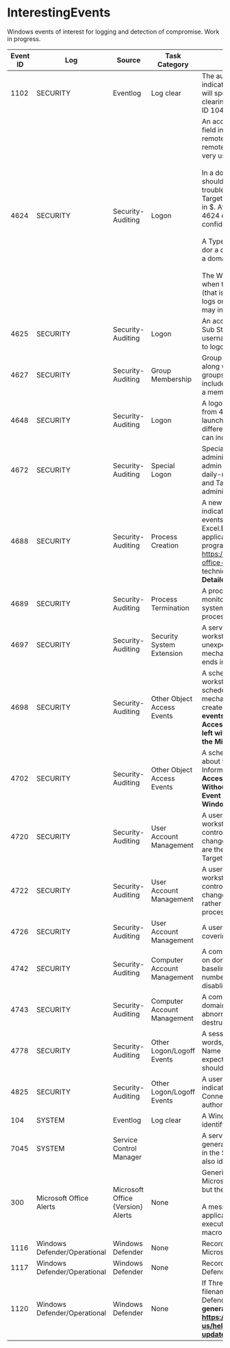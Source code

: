 # InterestingEvents
Windows events of interest for logging and detection of compromise. Work in progress.

| Event ID | Log | Source | Task Category | Notes |
| -------- | --- | ------ | ------------- | ----- |
| 1102 | SECURITY | Eventlog | Log clear | The audit log (aka SYSTEM log) was cleared. This may indicate an intruder covering their tracks; the event message will specify the domain name and account name. Note that clearing logs other than the audit log will generate an Event ID 104 in the SYSTEM log instead. |
| 4624 | SECURITY | Security-Auditing | Logon | An account was successfully logged on. The Logon Type field indicates whether it was an interactive local logon (2), a remote network logon (3), or remote interactive (such as remote desktop or remoe assistance; type 10). Noisy, but very useful in specific scenarios. <br><br>In a domain environment, the local Administrator account should never be used except to initially build a system or to troubleshoot domain membership issues. For local accounts, TargetDomainName will be the machine account and will end in $. After tuning any expected use of local accounts, any 4624 event where TargetDomainName ends in $ is a high-confidence indicator. <br><br>A Type 2 4624 event (indicating a local interactive logon) dor a domain administrator should be investigated. Typically, a domain administrator would access systems remotely<br><br>The Workstation Name field may identify where the user was when they logged on; monitoring for a TargetAccountName (that is not a machine, service or sysadmin account) that logs onto many WorkstationNames in a short period of time may indicate an attempt at lateral movement. |
| 4625 | SECURITY | Security-Auditing | Logon | An account failed to logon. The Failure Reason and Status / Sub Status fields identify why the logon failed (bad username or password, locked out, account is not permitted to logon in the way requested) |
| 4627 | SECURITY | Security-Auditing | Group Membership | Group membership information. This event is generated along with every 4624 logon event, and documents the groups to which the logging on user is a member. This includes local and domain groups, including groups a user is a member of by virtue of nested membership. |
| 4648 | SECURITY | Security-Auditing | Logon | A logon was attempted using explicit credentials. This differs from 4624 in that a user is already logged on, and is launching a process (via RUNAS or a scheduled task) using different credentials. Not a high confidence indicator, but can indicate attempts to elevate privileges. | 
| 4672 | SECURITY | Security-Auditing | Special Logon | Special privileges assigned to new logon. Indicates an administrator account logged on. Best practice is to restrict admin privileges to admin accounts that are separate from daily-use accounts; 4672 events where TargetDomainName and TargetAccountName are other than an expected administrator account can indicate inappropriate access. |
| 4688 | SECURITY | Security-Auditing | Process Creation | A new process has been created. This is a very noisy indicator. Interesting scenarios to look for include 4688 events where ParentProcessName is WinWord.EXE, Excel.EXE, PowerPnt.EXE, AcroRd32.exe, or other applications one would not expect to execute additional programs. See https://www.securityforrealpeople.com/2017/10/exploiting-office-native-functionality.html for an example of this technique detecting malice. **4688 events are only created if Detailed Tracking --> Process Creation auditing is enabled.**|
| 4689 | SECURITY | Security-Auditing | Process Termination | A process has exited. Generally noisy, but can be useful to monitor for specific processes that should not exit while the system is operating normally (such as endpoint protection processes). |
| 4697 | SECURITY | Security-Auditing | Security System Extension | A service was installed in the system. Potentially noisy on workstations and member servers, but a service unexpectedly installed could also indicate a persistence mechanism. Filtering events where the SubjectUserName ends in $ will filter out services installed at boot time |
| 4698 | SECURITY | Security-Auditing | Other Object Access Events | A scheduled task was created. Potentially noisy on workstations and member servers, but an unexpected scheduled task could also indicate a persistence mechanism. 4698 events contain details about the newly-created scheduled task in the Task Information field. **4698 events are only created if Object Access --> Other Object Access Events is enabled. Without that audit item, you are left with less informative Event ID 106 (Task registered) in the Microsoft-Windows-TaskScheduler/Operational log** |
| 4702 | SECURITY | Security-Auditing | Other Object Access Events | A scheduled task was updated. 4702 events contain details about the newly-updated scheduled task in the Task Information field. **4702 events are only created if Object Access --> Other Object Access Events is enabled. Without that audit item, you are left with less informative Event ID 140 (Task registration updated) in the Microsoft-Windows-TaskScheduler/Operational log** |
| 4720 | SECURITY | Security-Auditing |	User Account Management | A user account was created. High confidence on workstations and member servers. Noisy on domain controllers and needs to correlate against expected changes. SubjectDomainName and SubjectAccountName are the privileged user that made the change; TargetDomainName and TargetUserName are the new user |
| 4722 | SECURITY | Security-Auditing |	User Account Management | A user account was enabled. High confidence on workstations and member servers. Noisy on domain controllers and needs to correlate against expected changes. If terminated employee accounts are disabled rather than deleted, re-enablement outside of an established process is a high confidence indicator. |
| 4726 | SECURITY | Security-Auditing |	User Account Management | A user account was deleted. Could indicate an intruder covering their tracks. |
| 4742 | SECURITY | Security-Auditing | Computer Account Management | A computer account was changed. This event only occurs on domain controllers, and is typically quite noisy. After baselining normal volume though, an abnormally high number of 4742 events can indicate destructive behavior - disabling computer acounts in bulk, for example. |
| 4743 | SECURITY | Security-Auditing | Computer Account Management | A computer account was deleted. This event only occurs on domain controllers. After baselining normal volume, an abnormally high number of 4743 events can indicate destructive behavior, mass deletion of computer objects. |
| 4778 | SECURITY | Security-Auditing | Other Logon/Logoff Events | A session was reconnected to a Window Station. In other words, a remote desktop session was connected. The Client Name field indicates the remote source. For systems not expected to be used as remote terminals, a remote session should be investigated. |
| 4825 | SECURITY | Security-Auditing | Other Logon/Logoff Events | A user was denied the access to Remote Desktop. This indicates a workstation accepts Remote Desktop Connections, but the user making a request was not authorized to log on via RDP. |
| 104 | SYSTEM | Eventlog | Log clear | A Windows event log was cleared. The log message will identify the specific log. |
| 7045 | SYSTEM | Service Control Manager | | A service was installed in the system. Installing a service generates a 7045 event in the System log, and a 4697 event in the Security log. The difference is that the 4697 event also identifies the account that installed the service.
| 300 | Microsoft Office Alerts | Microsoft Office {Version} Alerts | None | Generic message that captures any popup message Microsoft Office presents to a user. This is a noisy indicator but there are a few interesting scenarios to watch for.<br><br>A message with the text "Do you want to start the application" indicates an Office application attempting to execute some additional program - possibly an enterprise macro but possibly a macro-enabled malware downloader. |
| 1116 | Windows Defender/Operational | Windows Defender | None | Records a detection event by Windows Defender or Microsoft Defender |
| 1117 | Windows Defender/Operational | Windows Defender | None | Records the action taken by Windows Defender or Microsoft Defender on a detection (1116 event) |
| 1120 | Windows Defender/Operational | Windows Defender | None | If Threat File Hash Logging is enabled, this event records the filename and SHA1 hash for Windows Defender or Microsoft Defender ATP detection events. **1120 events are only generated if hash logging is enabled, per https://support.microsoft.com/en-us/help/3106514/march-2016-anti-malware-platform-update-for-endpoint-protection-client** | 
